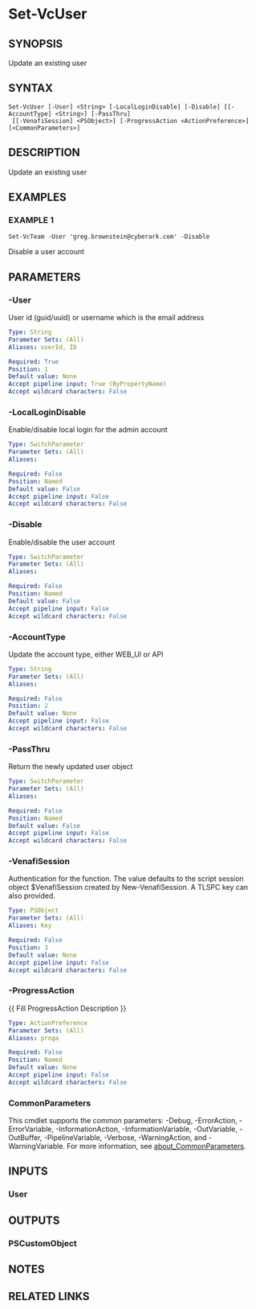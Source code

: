 # Set-VcUser

## SYNOPSIS
Update an existing user

## SYNTAX

```
Set-VcUser [-User] <String> [-LocalLoginDisable] [-Disable] [[-AccountType] <String>] [-PassThru]
 [[-VenafiSession] <PSObject>] [-ProgressAction <ActionPreference>] [<CommonParameters>]
```

## DESCRIPTION
Update an existing user

## EXAMPLES

### EXAMPLE 1
```
Set-VcTeam -User 'greg.brownstein@cyberark.com' -Disable
```

Disable a user account

## PARAMETERS

### -User
User id (guid/uuid) or username which is the email address

```yaml
Type: String
Parameter Sets: (All)
Aliases: userId, ID

Required: True
Position: 1
Default value: None
Accept pipeline input: True (ByPropertyName)
Accept wildcard characters: False
```

### -LocalLoginDisable
Enable/disable local login for the admin account

```yaml
Type: SwitchParameter
Parameter Sets: (All)
Aliases:

Required: False
Position: Named
Default value: False
Accept pipeline input: False
Accept wildcard characters: False
```

### -Disable
Enable/disable the user account

```yaml
Type: SwitchParameter
Parameter Sets: (All)
Aliases:

Required: False
Position: Named
Default value: False
Accept pipeline input: False
Accept wildcard characters: False
```

### -AccountType
Update the account type, either WEB_UI or API

```yaml
Type: String
Parameter Sets: (All)
Aliases:

Required: False
Position: 2
Default value: None
Accept pipeline input: False
Accept wildcard characters: False
```

### -PassThru
Return the newly updated user object

```yaml
Type: SwitchParameter
Parameter Sets: (All)
Aliases:

Required: False
Position: Named
Default value: False
Accept pipeline input: False
Accept wildcard characters: False
```

### -VenafiSession
Authentication for the function.
The value defaults to the script session object $VenafiSession created by New-VenafiSession.
A TLSPC key can also provided.

```yaml
Type: PSObject
Parameter Sets: (All)
Aliases: Key

Required: False
Position: 3
Default value: None
Accept pipeline input: False
Accept wildcard characters: False
```

### -ProgressAction
{{ Fill ProgressAction Description }}

```yaml
Type: ActionPreference
Parameter Sets: (All)
Aliases: proga

Required: False
Position: Named
Default value: None
Accept pipeline input: False
Accept wildcard characters: False
```

### CommonParameters
This cmdlet supports the common parameters: -Debug, -ErrorAction, -ErrorVariable, -InformationAction, -InformationVariable, -OutVariable, -OutBuffer, -PipelineVariable, -Verbose, -WarningAction, and -WarningVariable. For more information, see [about_CommonParameters](http://go.microsoft.com/fwlink/?LinkID=113216).

## INPUTS

### User
## OUTPUTS

### PSCustomObject
## NOTES

## RELATED LINKS
